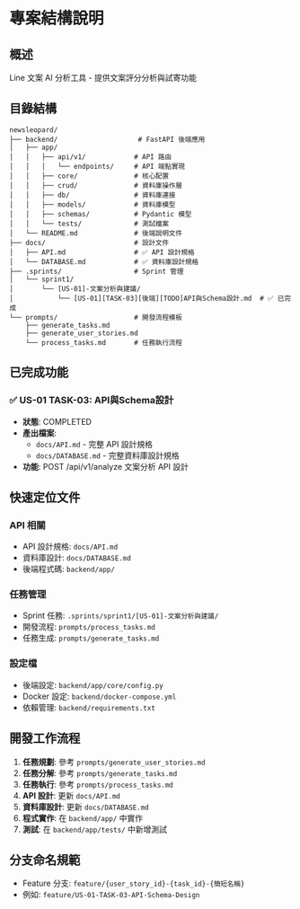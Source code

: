 # 專案結構說明

## 概述
Line 文案 AI 分析工具 - 提供文案評分分析與試寄功能

## 目錄結構

```
newsleopard/
├── backend/                    # FastAPI 後端應用
│   ├── app/
│   │   ├── api/v1/            # API 路由
│   │   │   └── endpoints/     # API 端點實現
│   │   ├── core/              # 核心配置
│   │   ├── crud/              # 資料庫操作層
│   │   ├── db/                # 資料庫連接
│   │   ├── models/            # 資料庫模型
│   │   ├── schemas/           # Pydantic 模型
│   │   └── tests/             # 測試檔案
│   └── README.md              # 後端說明文件
├── docs/                      # 設計文件
│   ├── API.md                 # ✅ API 設計規格
│   └── DATABASE.md            # ✅ 資料庫設計規格
├── .sprints/                  # Sprint 管理
│   └── sprint1/
│       └── [US-01]-文案分析與建議/
│           └── [US-01][TASK-03][後端][TODO]API與Schema設計.md  # ✅ 已完成
└── prompts/                   # 開發流程模板
    ├── generate_tasks.md
    ├── generate_user_stories.md
    └── process_tasks.md       # 任務執行流程
```

## 已完成功能

### ✅ US-01 TASK-03: API與Schema設計
- **狀態**: COMPLETED
- **產出檔案**:
  - `docs/API.md` - 完整 API 設計規格
  - `docs/DATABASE.md` - 完整資料庫設計規格
- **功能**: POST /api/v1/analyze 文案分析 API 設計

## 快速定位文件

### API 相關
- API 設計規格: `docs/API.md`
- 資料庫設計: `docs/DATABASE.md`
- 後端程式碼: `backend/app/`

### 任務管理
- Sprint 任務: `.sprints/sprint1/[US-01]-文案分析與建議/`
- 開發流程: `prompts/process_tasks.md`
- 任務生成: `prompts/generate_tasks.md`

### 設定檔
- 後端設定: `backend/app/core/config.py`
- Docker 設定: `backend/docker-compose.yml`
- 依賴管理: `backend/requirements.txt`

## 開發工作流程

1. **任務規劃**: 參考 `prompts/generate_user_stories.md`
2. **任務分解**: 參考 `prompts/generate_tasks.md`
3. **任務執行**: 參考 `prompts/process_tasks.md`
4. **API 設計**: 更新 `docs/API.md`
5. **資料庫設計**: 更新 `docs/DATABASE.md`
6. **程式實作**: 在 `backend/app/` 中實作
7. **測試**: 在 `backend/app/tests/` 中新增測試

## 分支命名規範

- Feature 分支: `feature/{user_story_id}-{task_id}-{簡短名稱}`
- 例如: `feature/US-01-TASK-03-API-Schema-Design`